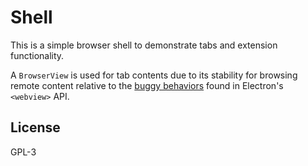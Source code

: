 # Shell

This is a simple browser shell to demonstrate tabs and extension functionality.

A `BrowserView` is used for tab contents due to its stability for browsing remote content relative to the [buggy behaviors](https://github.com/electron/electron/issues?q=is%3Aissue+is%3Aopen+webview) found in Electron's `<webview>` API.

## License

GPL-3
